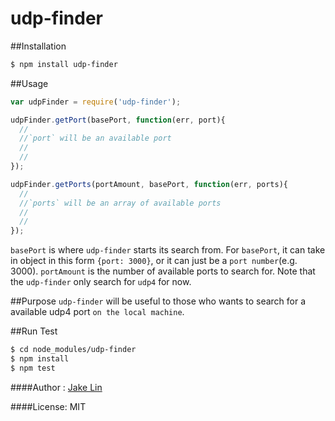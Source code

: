 # udp-finder

##Installation
```bash
$ npm install udp-finder
```
##Usage
```js
var udpFinder = require('udp-finder');

udpFinder.getPort(basePort, function(err, port){
  //
  //`port` will be an available port
  //
  //
});

udpFinder.getPorts(portAmount, basePort, function(err, ports){
  //
  //`ports` will be an array of available ports 
  //
  //
});

```

`basePort` is where `udp-finder` starts its search from.
For `basePort`, it can take in object in this form `{port: 3000}`, or it can just be a `port number`(e.g. 3000).
`portAmount` is the number of available ports to search for.
Note that the `udp-finder` only search for `udp4` for now.

##Purpose
`udp-finder` will be useful to those who wants to search for a available udp4 port `on the local machine`.

##Run Test
```bash
$ cd node_modules/udp-finder
$ npm install
$ npm test
```
####Author : [Jake Lin](https://github.com/sparkhair)

####License: MIT
